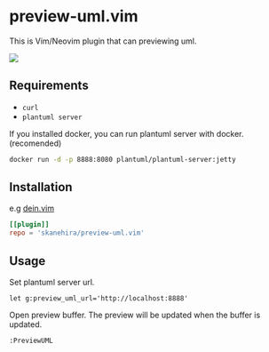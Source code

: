 # preview-uml.vim
This is Vim/Neovim plugin that can previewing uml.

![](https://i.imgur.com/9Uyr1xC.gif)

## Requirements
- `curl`
- `plantuml server`

If you installed docker, you can run plantuml server with docker.(recomended)

```sh
docker run -d -p 8888:8080 plantuml/plantuml-server:jetty
```

## Installation
e.g [dein.vim](https://github.com/Shougo/dein.vim)

```toml
[[plugin]]
repo = 'skanehira/preview-uml.vim'
```

## Usage
Set plantuml server url.

```
let g:preview_uml_url='http://localhost:8888'
```

Open preview buffer.
The preview will be updated when the buffer is updated.

```
:PreviewUML
```
